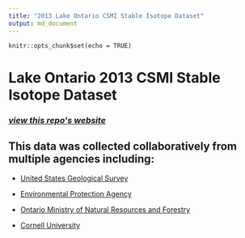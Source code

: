 ```yaml
---
title: "2013 Lake Ontario CSMI Stable Isotope Dataset"
output: md_document
---
```


```{r setup, include=FALSE}
knitr::opts_chunk$set(echo = TRUE)
```
# Lake Ontario 2013 CSMI Stable Isotope Dataset
### *[view this repo's website](https://kaydennasworthy.github.io/ON_Zoop_StableIsotopes/)*


## This data was collected collaboratively from multiple agencies including:
* [United States Geological Survey](https://www.usgs.gov/)

* [Environmental Protection Agency](https://www.epa.gov/)

* [Ontario Ministry of Natural Resources and Forestry](https://www.ontario.ca/page/ministry-natural-resources-and-forestry)

* [Cornell University](https://cals.cornell.edu/biological-field-station-shackelton-point)
